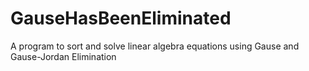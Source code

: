 # GauseHasBeenEliminated
A program to sort and solve linear algebra equations using Gause and Gause-Jordan Elimination
